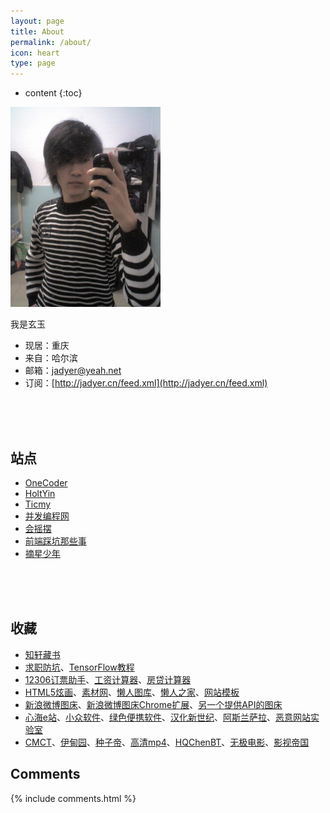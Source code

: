 ```yaml
---
layout: page
title: About
permalink: /about/
icon: heart
type: page
---
```


* content
{:toc}


![](/img/myself.jpg)

我是玄玉

* 现居：重庆
* 来自：哈尔滨
* 邮箱：[jadyer@yeah.net](mailto:jadyer@yeah.net)
* 订阅：[http://jadyer.cn/feed.xml](http://jadyer.cn/feed.xml)
<br/>
<br/>
<br/>

## 站点

* [OneCoder](http://www.coderli.com)
* [HoltYin](https://holtyin.github.io/)
* [Ticmy](http://www.ticmy.com)
* [并发编程网](http://ifeve.com)
* [会摇摆](http://www.huiyaobai.com/)
* [前端踩坑那些事](https://www.febugs.com/)
* [摘星少年](http://cmin.me/)
<br/>
<br/>
<br/>

## 收藏

* [知轩藏书](http://www.zxcs8.com)
* [求职防坑](https://beantu.cc)、[TensorFlow教程](http://www.tensorflowjiaocheng.com/)
* [12306订票助手](http://www.fishlee.net)、[工资计算器](http://salarycalculator.sinaapp.com/city/chongqing)、[房贷计算器](http://fangd.sinaapp.com)
* [HTML5炫画](http://www.html5tricks.com)、[素材网](http://www.xwcms.net)、[懒人图库](http://www.lanrentuku.com)、[懒人之家](http://www.lanrenzhijia.com)、[网站模板](http://www.mycodes.net/153/)
* [新浪微博图床](http://weibo.com/minipublish)、[新浪微博图床Chrome扩展](https://github.com/Suxiaogang/WeiboPicBed)、[另一个提供API的图床](https://sm.ms/)
* [心海e站](http://hrtsea.com)、[小众软件](http://www.appinn.com/)、[绿色便携软件](https://www.portablesoft.org/)、[汉化新世纪](http://www.hanzify.org)、[阿斯兰萨拉](https://www.ssdax.com/)、[恶意网站实验室](http://www.mwsl.org.cn)
* [CMCT](https://cmct.tv/?fromuid=72191)、[伊甸园](http://bbs.sfile2012.com)、[种子帝](https://www.zhongzidi.com/)、[高清mp4](http://www.mp4ba.la)、[HQC](http://www.gscq.me/)[henBT](http://www.henbt.com)、[无极电影](http://bbs.btwuji.com)、[影视帝国](http://www.y4dg.cc)

## Comments

{% include comments.html %}